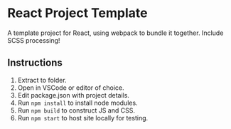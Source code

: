 # React Project Template
A template project for React, using webpack to bundle it together. Include SCSS processing!
## **Instructions**
1. Extract to folder.
2. Open in VSCode or editor of choice.
3. Edit package.json with project details.
4. Run `npm install` to install node modules.
5. Run `npm build` to construct JS and CSS.
6. Run `npm start` to host site locally for testing.
